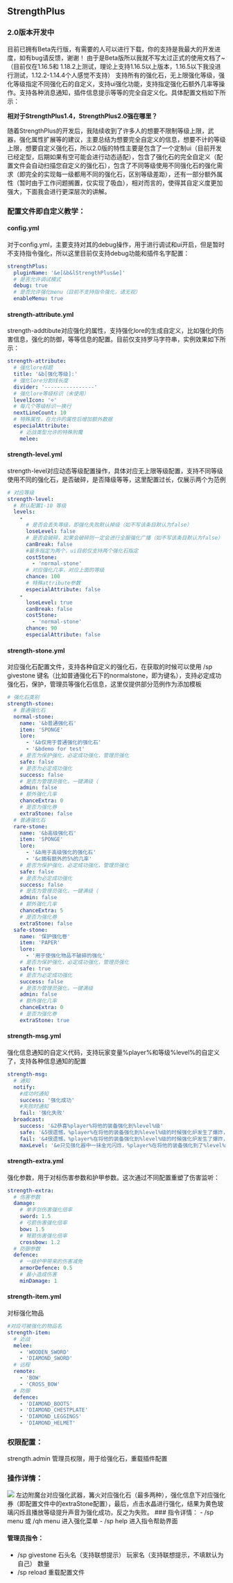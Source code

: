 ## StrengthPlus

### 2.0版本开发中
目前已拥有Beta先行版，有需要的人可以进行下载，你的支持是我最大的开发进度，如有bug请反馈，谢谢！
由于是Beta版所以我就不写太过正式的使用文档了~（目前仅在1.16.5和 1.18.2上测试，理论上支持1.16.5以上版本，1.16.5以下我没进行测试，1.12.2-1.14.4个人感觉不支持）
支持所有的强化石，无上限强化等级，强化等级指定不同强化石的自定义，支持ui强化功能，支持指定强化石额外几率等操作。支持各种消息通知，插件信息提示等等的完全自定义化。具体配置文档如下所示：
     
**相对于StrengthPlus1.4，StrengthPlus2.0强在哪里？**

随着StrengthPlus的开发后，我陆续收到了许多人的想要不限制等级上限，武器，强化属性扩展等的建议，主要总结为想要完全自定义的信息，想要不计的等级上限，想要自定义强化石，所以2.0版的特性主要是包含了一个定制ui（目前开发已经定型，后期如果有空可能会进行动态适配），包含了强化石的完全自定义（配置文件会自动扫描您自定义的强化石），包含了不同等级使用不同强化石的强化需求（即完全的实现每一级都用不同的强化石，区别等级差距），还有一部分额外属性（暂时由于工作问题搁置，仅实现了吸血），相对而言的，使得其自定义度更加强大，下面我会进行更深层次的讲解。

### 配置文件即自定义教学：
#### config.yml
对于config.yml，主要支持对其的debug操作，用于进行调试和ui开启，但是暂时不支持指令强化，所以这里目前仅支持debug功能和插件名字配置：
```yml
strengthPlus:
  pluginName: '&e[&b&lStrengthPlus&e]'
  # 是否允许调试模式
  debug: true
  # 是否允许强化menu（目前不支持指令强化，请无视）
  enableMenu: true
```
#### strength-attribute.yml
strength-addtibute对应强化的属性，支持强化lore的生成自定义，比如强化的伤害信息，强化的防御，等等信息的配置。目前仅支持罗马字符串，实例效果如下所示：
```yml
strength-attribute:
  # 强化lore标题
  title: '&b[强化等级]:'
  # 强化lore分割线长度
  divider: '----------------'
  # 强化lore等级标识（未使用）
  levelIcon: '✡'
  # 每几个等级标识一换行
  nextLineCount: 10
  # 特殊属性，在允许的属性后增加额外数据
  especialAttribute:
    # 近战类型允许的特殊附魔
    melee:
```
#### strength-level.yml
strength-level对应动态等级配置操作，具体对应无上限等级配置，支持不同等级使用不同的强化石，是否破碎，是否降级等等，这里配置过长，仅展示两个为范例
```yml
# 对应等级
strength-level:
  # 默认配置1-10 等级
  levels:
    -
      # 是否会丢失等级，即强化失败默认掉级（如不写该条目默认为false）
      loseLevel: false
      # 是否会破碎，如果会破碎则一定会进行全服强化广播（如不写该条目默认为false）
      canBreak: false
      #最多指定为两个，ui目前仅支持两个强化石指定
      costStone:
        - 'normal-stone'
      # 对应强化几率，对应上面的等级
      chance: 100
      # 特殊attribute参数
      especialAttribute: false
    -
      loseLevel: true
      canBreak: false
      costStone:
        - 'normal-stone'
      chance: 90
      especialAttribute: false
```
#### strength-stone.yml
对应强化石配置文件，支持各种自定义的强化石，在获取的时候可以使用 /sp givestone 键名（比如普通强化石下的normalstone，即为键名），支持必定成功强化石，保护，管理员等强化石信息，这里仅提供部分范例作为添加模板
```yml
# 强化石类别
strength-stone:
  # 普通强化石
  normal-stone:
    name: '&b普通强化石'
    item: 'SPONGE'
    lore:
      - '&b仅用于普通强化的强化石'
      - '&bdemo for test'
    # 是否为保护强化，必定成功强化，管理员强化
    safe: false
    # 是否为必定成功强化
    success: false
    # 是否为管理员强化，一键满级（
    admin: false
    # 额外强化几率
    chanceExtra: 0
    # 是否为强化券
    extraStone: false
  # 普通强化石
  rare-stone:
    name: '&b高级强化石'
    item: 'SPONGE'
    lore:
      - '&b用于高级强化的强化石'
      - '&c拥有额外的5%的几率'
    # 是否为保护强化，必定成功强化，管理员强化
    safe: false
    # 是否为必定成功强化
    success: false
    # 是否为管理员强化，一键满级（
    admin: false
    # 额外强化几率
    chanceExtra: 5
    # 是否为强化券
    extraStone: false
  safe-stone:
    name: '保护强化卷'
    item: 'PAPER'
    lore:
      - '用于使强化物品不破碎的强化'
    # 是否为保护强化，必定成功强化，管理员强化
    safe: true
    # 是否为必定成功强化
    success: false
    # 是否为管理员强化，一键满级
    admin: false
    # 额外强化几率
    chanceExtra: 0
    # 是否为强化券
    extraStone: true
```

#### strength-msg.yml
强化信息通知的自定义代码，支持玩家变量%player%和等级%level%的自定义了，支持各种信息通知的配置
```yml
strength-msg:
  # 通知
  notify:
    #成功时通知
    success: '强化成功'
    #失败时通知
    fail: '强化失败'
  broadcast:
    success: '&2恭喜%player%将他的装备强化到%level%级'
    safe: '&5很遗憾，%player%在将他的装备强化到%level%级的时候强化炉发生了爆炸，好在装备保护强化券保护了装备没有被摧毁！'
    fail: '&4很遗憾，%player%在将他的装备强化到%level%级的时候强化炉发生了爆炸，装备被摧毁了！'
    maxLevel: '&e只见强化器中一抹金光闪烁，%player%在将他的装备强化到了%level%级！真是让人惊叹！'
```

#### strength-extra.yml
强化参数，用于对标伤害参数和护甲参数。这次通过不同配置重塑了伤害监听：
```yml
strength-extra:
  # 伤害参数
  damage:
    # 单手剑伤害强化倍率
    sword: 1.5
    # 弓箭伤害强化倍率
    bow: 1.5
    # 弩箭伤害强化倍率
    crossbow: 1.2
  # 防御参数
  defence:
    # 一级护甲带来的伤害减免
    armorDefence: 0.5
    # 最小造成伤害
    minDamage: 1
```
#### strength-item.yml
对标强化物品
```yml
#对应可被强化的物品名
strength-item:
  # 近战
  melee:
    - 'WOODEN_SWORD'
    - 'DIAMOND_SWORD'
  # 远程
  remote:
    - 'BOW'
    - 'CROSS_BOW'
  # 防御
  defence:
    - 'DIAMOND_BOOTS'
    - 'DIAMOND_CHESTPLATE'
    - 'DIAMOND_LEGGINGS'
    - 'DIAMOND_HELMET'
```

### 权限配置：
strength.admin 管理员权限，用于给强化石，重载插件配置
### 操作详情：
<img src="https://attachment.mcbbs.net/data/myattachment/forum/202210/02/200952kd8a2kkk572b6yzm.png">
左边附魔台对应强化武器，篝火对应强化石（最多两种），强化信息下对应强化券（即配置文件中的extraStone配置），最后，点击水晶进行强化，结果为黄色玻璃闪烁且播放等级提升声音为强化成功，反之为失败。
### 指令详情：
- /sp menu 或 /qh menu 进入强化菜单
- /sp help 进入指令帮助界面

#### 管理员指令：
- /sp givestone 石头名（支持联想提示） 玩家名（支持联想提示，不填默认为自己） 数量
- /sp reload 重载配置文件
